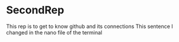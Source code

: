# SecondRep
This rep is to get to know github and its connections
This sentence I changed in the nano file of the terminal
